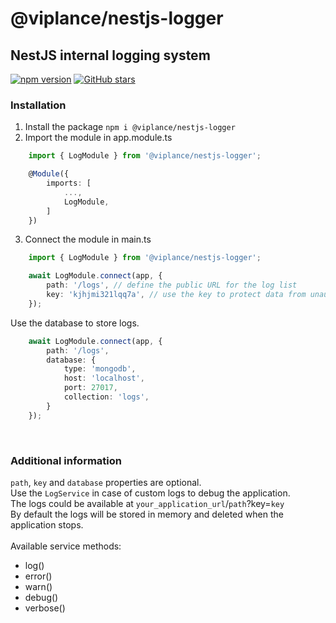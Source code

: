 # @viplance/nestjs-logger
## NestJS internal logging system

[![npm version](https://img.shields.io/npm/v/@viplance/nestjs-logger.svg?style=flat-square)](https://www.npmjs.com/package/@viplance/nestjs-logger)
[![GitHub stars](https://img.shields.io/github/stars/viplance/nestjs-logger.svg?style=social)](https://github.com/viplance/nestjs-logger)

### Installation
1. Install the package `npm i @viplance/nestjs-logger`<br />
2. Import the module in app.module.ts<br />
```typescript
    import { LogModule } from '@viplance/nestjs-logger';

    @Module({
        imports: [
            ...,
            LogModule,
        ]
    })
```

3. Connect the module in main.ts<br />

```typescript
    import { LogModule } from '@viplance/nestjs-logger';

    await LogModule.connect(app, {
        path: '/logs', // define the public URL for the log list
        key: 'kjhjmi321lqq7a', // use the key to protect data from unauthorized access
    });
```

Use the database to store logs.

```typescript
    await LogModule.connect(app, {
        path: '/logs',
        database: {
            type: 'mongodb',
            host: 'localhost',
            port: 27017,
            collection: 'logs',
        }
    });
```

<br />

### Additional information

`path`, `key` and `database` properties are optional.
<br />
Use the `LogService` in case of custom logs to debug the application.
<br />
The logs could be available at `your_application_url`/`path`?key=`key`
<br />
By default the logs will be stored in memory and deleted when the application stops.<br />
<br />
Available service methods:
- log()
- error()
- warn()
- debug()
- verbose()
